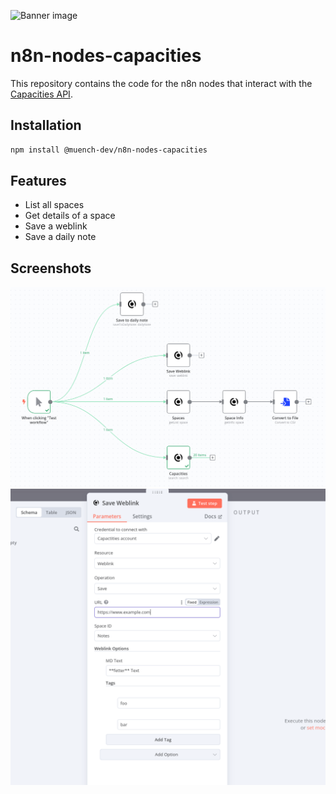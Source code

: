 ![Banner image](https://user-images.githubusercontent.com/10284570/173569848-c624317f-42b1-45a6-ab09-f0ea3c247648.png)

# n8n-nodes-capacities

This repository contains the code for the n8n nodes that interact with the [Capacities API](https://docs.capacities.io/developer/api).

## Installation

```bash
npm install @muench-dev/n8n-nodes-capacities
```

## Features

- List all spaces
- Get details of a space
- Save a weblink
- Save a daily note

## Screenshots

![images](.github/images/screenshot_20240616_174548.png)
![images](.github/images/screenshot_20240616_181848.png)
